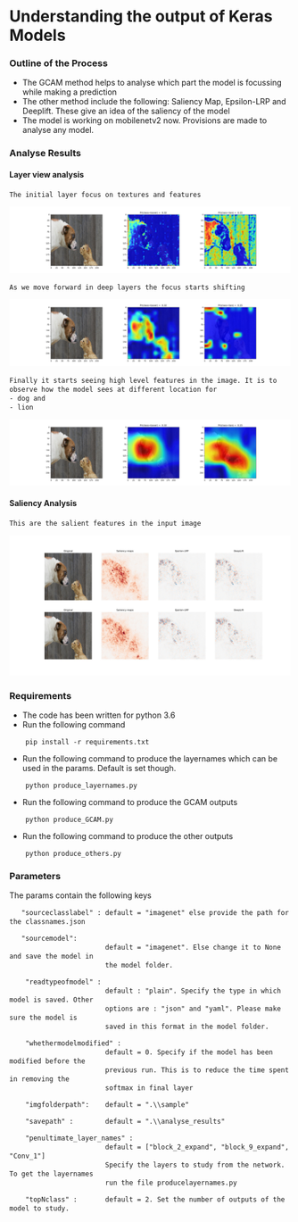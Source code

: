 # Understanding the output of Keras Models
### Outline of the Process

  - The GCAM method helps to analyse which part the model is focussing while making a prediction
  - The other method include the following: Saliency Map, Epsilon-LRP and Deeplift. These give 
    an idea of the saliency of the model
  - The model is working on mobilenetv2 now. Provisions are made to analyse any model.

### Analyse Results
#### Layer view analysis
```
The initial layer focus on textures and features
```
![Block_2_expand](/readmefiles/catdog3_block_2_expand.jpg)
```
As we move forward in deep layers the focus starts shifting
```
![Block_9_expand](/readmefiles/catdog3_block_9_expand.jpg)
```
Finally it starts seeing high level features in the image. It is to observe how the model sees at different location for 
- dog and 
- lion
```
![Conv_1](/readmefiles/catdog3_Conv_1.jpg)

#### Saliency Analysis
```
This are the salient features in the input image
```
![Saliency](/readmefiles/catdog3.jpg)
### Requirements
- The code has been written for python 3.6
- Run the following command
```
    pip install -r requirements.txt
```
- Run the following command to produce the layernames which can be used in the params. Default is set though.
```
    python produce_layernames.py
```
- Run the following command to produce the GCAM outputs
```
    python produce_GCAM.py
```
- Run the following command to produce the other outputs
```
    python produce_others.py
```

### Parameters
The params contain the following keys
```
   "sourceclasslabel" : default = "imagenet" else provide the path for the classnames.json
```
```
   "sourcemodel": 
                        default = "imagenet". Else change it to None and save the model in
                        the model folder.
```
```
    "readtypeofmodel" : 
                        default : "plain". Specify the type in which model is saved. Other 
                        options are : "json" and "yaml". Please make sure the model is 
                        saved in this format in the model folder.
```
```
    "whethermodelmodified" : 
                        default = 0. Specify if the model has been modified before the
                        previous run. This is to reduce the time spent in removing the
                        softmax in final layer
```
```
    "imgfolderpath":    default = ".\\sample"
```
```
    "savepath" : 		default = ".\\analyse_results"
```
```
    "penultimate_layer_names" :
                        default = ["block_2_expand", "block_9_expand", "Conv_1"]
                        Specify the layers to study from the network. To get the layernames
                        run the file producelayernames.py
```
```
    "topNclass" :       default = 2. Set the number of outputs of the model to study.
```